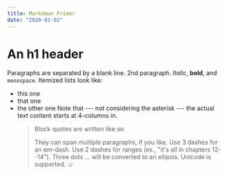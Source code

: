 ```yaml
---
title: Markdown Primer
date: "2020-01-02"
---
```


# An h1 header

Paragraphs are separated by a blank line.
2nd paragraph. _Italic_, **bold**, and `monospace`. Itemized lists look like:

- this one
- that one
- the other one
  Note that --- not considering the asterisk --- the actual text content starts at 4-columns in.
  > Block quotes are
  > written like so.
  >
  > They can span multiple paragraphs,
  > if you like.
  > Use 3 dashes for an em-dash. Use 2 dashes for ranges (ex., "it's all in chapters 12--14"). Three dots ... will be converted to an ellipsis.
  > Unicode is supported. ☺
